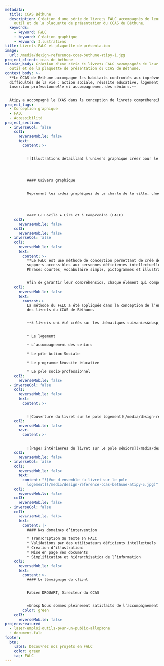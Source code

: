 ```yaml
---
metadata:
  title: CCAS Béthune
  description: Création d’une série de livrets FALC accompagnés de leur fiche
    outil et de la plaquette de présentation du CCAS de Béthune.
  keywords:
    - keyword: FALC
    - keyword: Création graphique
    - keyword: Illustrations
title: Livrets FALC et plaquette de présentation
image:
  url: /media/design-reference-ccas-bethune-atipy-1.jpg
project_client: ccas-de-bethune
mission_body: Création d’une série de livrets FALC accompagnés de leur fiche
  outil et de la plaquette de présentation du CCAS de Béthune.
context_body: >-
  **Le CCAS de Béthune accompagne les habitants confrontés aux imprévus et
  difficultés de la vie : action sociale, réussite éducative, logement,
  insertion professionnelle et accompagnement des séniors.**


  Atipy a accompagné le CCAS dans la conception de livrets compréhensibles par le plus grand nombre, esthétiques et illustrés. Rédigés en Facile A Lire et à Comprendre, ils ont été soumis à un panel de relecteurs déficients intellectuels.
project_tags:
  - Conception graphique
  - FALC
  - Accessibilité
project_sections:
  - inverseCol: false
    col1:
      reverseMobile: false
      text:
        content: >-
          

          ![Illustrations détaillant l'univers graphique créer pour le projet](/media/design-reference-ccas-bethune-atipy-4.jpg)




          #### Univers graphique


          Reprenant les codes graphiques de la charte de la ville, chaque illustration est pensée pour être facile à comprendre par tous et toutes. Chaque élément visuel a été relu et commenté par un panel d’utilisateurs déficients intellectuels. Les remarques ont ensuite été intégrées aux éléments graphiques afin d’améliorer leur compréhension. Ainsi, les personnes non-lectrices sont aidées par les visuels.




          #### Le Facile A Lire et à Comprendre (FALC)
    col2:
      reverseMobile: false
    col3:
      reverseMobile: false
  - inverseCol: false
    col1:
      reverseMobile: false
      text:
        content: >-
          **Le FALC est une méthode de conception permettant de créé des
          supports accessibles aux personnes déficientes intellectuelles.
          Phrases courtes, vocabulaire simple, pictogrammes et illustrations.**


          Afin de garantir leur compréhension, chaque élément qui compose le support est validé par un groupe de relecteurs déficients intellectuels.
    col2:
      reverseMobile: false
      text:
        content: >-
          La méthode du FALC a été appliquée dans la conception de l’ensemble
          des livrets du CCAS de Béthune.


          **5 livrets ont été créés sur les thématiques suivantes&nbsp;:**


          * Le logement

          * L’accompagnement des seniors

          * Le pôle Action Sociale

          * Le programme Réussite éducative

          * Le pôle socio-professionnel
    col3:
      reverseMobile: false
  - inverseCol: false
    col1:
      reverseMobile: false
      text:
        content: >-
          

          ![Couverture du livret sur le pole logement](/media/design-reference-ccas-bethune-atipy-2.jpg)
    col2:
      reverseMobile: false
      text:
        content: >-
          

          ![Pages intérieures du livret sur le pole séniors](/media/design-reference-ccas-bethune-atipy-3.jpg)
    col3:
      reverseMobile: false
  - inverseCol: false
    col1:
      reverseMobile: false
      text:
        content: "![Vue d'ensemble du livret sur le pole
          logement](/media/design-reference-ccas-bethune-atipy-5.jpg)"
    col2:
      reverseMobile: false
    col3:
      reverseMobile: false
  - inverseCol: false
    col1:
      reverseMobile: false
      text:
        content: |-
          #### Nos domaines d’intervention

          * Transcription du texte en FALC
          * Validations par des utilisateurs déficients intellectuels
          * Création d’illustrations
          * Mise en page des documents
          * Simplification et hiérarchisation de l’information
    col2:
      reverseMobile: false
      text:
        content: >-
          #### Le témoignage du client


          Fabien DROUART, Directeur du CCAS


          «&nbsp;Nous sommes pleinement satisfaits de l’accompagnement réalisé par l’agence. Un travail qualitatif et des réponses rapides à nos questions et besoins.&nbsp;»
        color: green
    col3:
      reverseMobile: false
projectsFeatured:
  - laser-emploi-outils-pour-un-public-allophone
  - document-falc
footer:
  btn:
    label: Découvrez nos projets en FALC
    color: green
    tag: FALC
---
```


